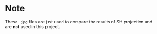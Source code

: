 # Note

These `.jpg` files are just used to compare the results of SH projection and are **not** used in this project.